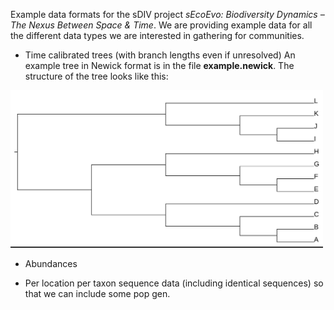 Example data formats for the sDIV project *sEcoEvo: Biodiversity Dynamics – The Nexus Between Space & Time*. We are providing example data for all the different data types we are interested in gathering for communities.

* Time calibrated trees (with branch lengths even if unresolved)
An example tree in Newick format is in the file **example.newick**. The structure of the tree looks like this:

 <img src="https://github.com/continuousity/example_data/blob/master/example_tree.jpeg" width="500">


* Abundances 


* Per location per taxon sequence data (including identical sequences) so that we can include some pop gen. 



